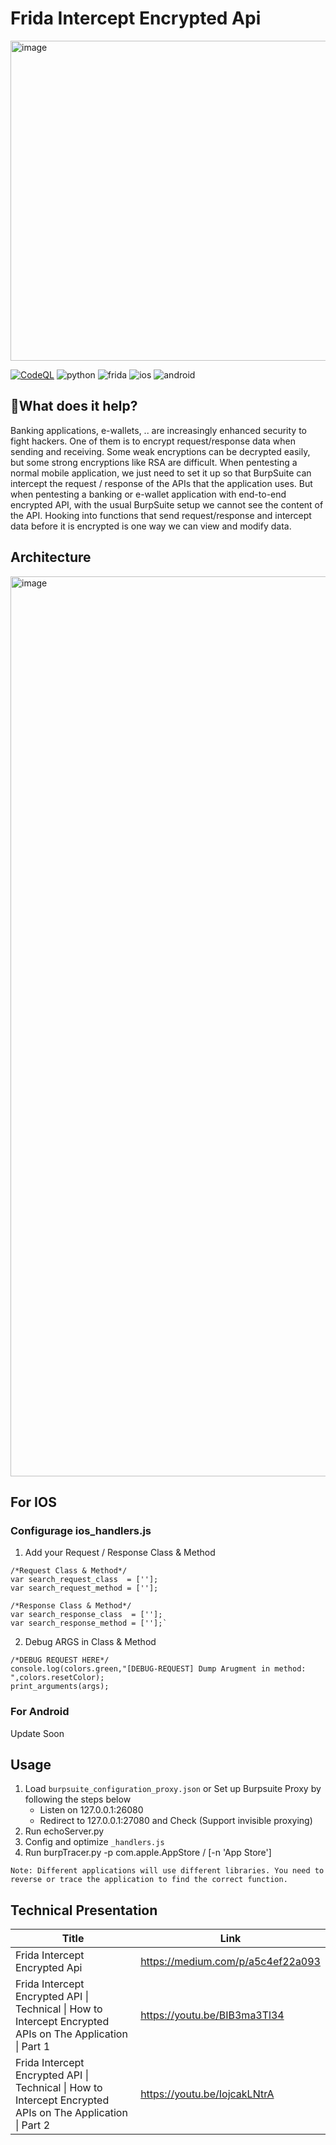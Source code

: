 # Frida Intercept Encrypted Api 

<img width="512" alt="image" src="https://github.com/noobpk/frida-intercept-encrypted-api/assets/31820707/313889af-1111-49f1-bcfb-76e61b5f8a0c">

[![CodeQL](https://github.com/noobpk/frida-ios-intercept-api/actions/workflows/codeql-analysis.yml/badge.svg?branch=main)](https://github.com/noobpk/frida-ios-intercept-api/actions/workflows/codeql-analysis.yml)
![python](https://img.shields.io/badge/python-3.x-blue)
![frida](https://img.shields.io/badge/frida-15.x-orange)
![ios](https://img.shields.io/badge/ios-orange)
![android](https://img.shields.io/badge/android-green)


## 📍What does it help?
Banking applications, e-wallets, .. are increasingly enhanced security to fight hackers. One of them is to encrypt request/response data when sending and receiving. Some weak encryptions can be decrypted easily, but some strong encryptions like RSA are difficult.
When pentesting a normal mobile application, we just need to set it up so that BurpSuite can intercept the request / response of the APIs that the application uses. But when pentesting a banking or e-wallet application with end-to-end encrypted API, with the usual BurpSuite setup we cannot see the content of the API.
Hooking into functions that send request/response and intercept data before it is encrypted is one way we can view and modify data.

## Architecture

<img width="1440" alt="image" src="https://user-images.githubusercontent.com/31820707/156509245-163d4877-3bcd-423f-adbe-0edc9e1bf43a.png">

## For IOS

### Configurage ios_handlers.js

1. Add your Request / Response Class & Method
```
/*Request Class & Method*/
var search_request_class  = [''];
var search_request_method = [''];

/*Response Class & Method*/
var search_response_class  = [''];
var search_response_method = [''];`
```
2. Debug ARGS in Class & Method
```
/*DEBUG REQUEST HERE*/
console.log(colors.green,"[DEBUG-REQUEST] Dump Arugment in method: ",colors.resetColor);
print_arguments(args);
```

### For Android

Update Soon

## Usage
 1. Load `burpsuite_configuration_proxy.json` or Set up Burpsuite Proxy by following the steps below
     - Listen on 127.0.0.1:26080
     - Redirect to 127.0.0.1:27080 and Check (Support invisible proxying)
 1. Run echoServer.py
 1. Config and optimize `_handlers.js`
 1. Run burpTracer.py -p com.apple.AppStore / [-n 'App Store']

`Note: Different applications will use different libraries. You need to reverse or trace the application to find the correct function.`

## Technical Presentation
|Title|Link|
|-----|----|
|Frida Intercept Encrypted Api|https://medium.com/p/a5c4ef22a093|
|Frida Intercept Encrypted API &#124; Technical &#124; How to Intercept Encrypted APIs on The Application &#124; Part 1|https://youtu.be/BIB3ma3Tl34|
|Frida Intercept Encrypted API &#124; Technical &#124; How to Intercept Encrypted APIs on The Application &#124; Part 2|https://youtu.be/IojcakLNtrA|

